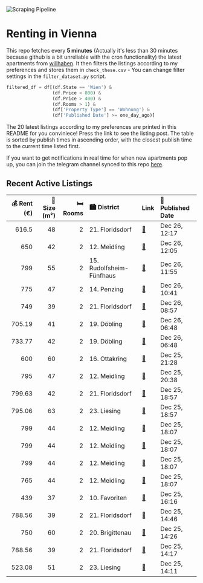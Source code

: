 ![Scraping Pipeline](https://github.com/AthomsG/renting-in-vienna/actions/workflows/run_pipeline.yml/badge.svg)


# Renting in Vienna

This repo fetches every **5 minutes** (Actually it's less than 30 minutes because github is a bit unreliable with the cron functionality) the latest apartments from [willhaben](https://www.willhaben.at/).
It then filters the listings according to my preferences and stores them in `check_these.csv` - You can change filter settings in the `filter_dataset.py` script.

```python
filtered_df = df[(df.State == 'Wien') & 
                 (df.Price < 800) &
                 (df.Price > 400) &
                 (df.Rooms > 1) &
                 (df['Property Type'] == 'Wohnung') &
                 (df['Published Date'] >= one_day_ago)]
```

The 20 latest listings according to my preferences are printed in this README for you conviniece! Press the link to see the listing post.
The table is sorted by publish times in ascending order, with the closest publish time to the current time listed first.

If you want to get notifications in real time for when new apartments pop up, you can join the telegram channel synced to this repo [here](https://t.me/+1HPAYOf5BSsyNTlk).

## Recent Active Listings

|   💰 Rent (€) |   📏 Size (m²) |   🛏️ Rooms | 🏙️ District              | Link                                                                                                                                                                                                                                             | 📅 Published Date   |
|-------------:|--------------:|-----------:|:-------------------------|:-------------------------------------------------------------------------------------------------------------------------------------------------------------------------------------------------------------------------------------------------|:-------------------|
|       616.5  |            48 |          2 | 21. Floridsdorf          | [🔗](https://www.willhaben.at/iad/immobilien/d/mietwohnungen/wien/wien-1210-floridsdorf/stammersdorf%21-moderne-m%C3%B6blierte-488-m2-zwei-zimmer-wohnung-mit-balkon-gegen-abl%C3%B6se-abzugeben%21-1967500204/)                                  | Dec 26, 12:17      |
|       650    |            42 |          2 | 12. Meidling             | [🔗](https://www.willhaben.at/iad/immobilien/d/mietwohnungen/wien/wien-1120-meidling/befristete-miete-1960545360/)                                                                                                                                | Dec 26, 12:05      |
|       799    |            55 |          2 | 15. Rudolfsheim-Fünfhaus | [🔗](https://www.willhaben.at/iad/immobilien/d/mietwohnungen/wien/wien-1150-rudolfsheim-f%C3%BCnfhaus/ca.-55-m2-%282-zimmer%29-erstbezug-nach-sanierung-atelier-im-souterrain-f%C3%BCr-firma-oder-privat---all-inclusive-miete-warm-1832119767/)  | Dec 26, 11:55      |
|       775    |            47 |          2 | 14. Penzing              | [🔗](https://www.willhaben.at/iad/immobilien/d/mietwohnungen/wien/wien-1140-penzing/attraktive-&-abl%C3%B6sefreie-helle-2-zimmer-wohnung-1604015660/)                                                                                             | Dec 26, 10:41      |
|       749    |            39 |          2 | 21. Floridsdorf          | [🔗](https://www.willhaben.at/iad/immobilien/d/mietwohnungen/wien/wien-1210-floridsdorf/gut-geschnittene-2-zimmer-wohnung-mit-knapp-40m2---leo-131---ab-01.02-1026345968/)                                                                        | Dec 26, 08:57      |
|       705.19 |            41 |          2 | 19. Döbling              | [🔗](https://www.willhaben.at/iad/immobilien/d/mietwohnungen/wien/wien-1190-d%C3%B6bling/sch%C3%B6ne-2-zimmer-wohnung-im-19.-bezirk-1140179140/)                                                                                                  | Dec 26, 06:48      |
|       733.77 |            42 |          2 | 19. Döbling              | [🔗](https://www.willhaben.at/iad/immobilien/d/mietwohnungen/wien/wien-1190-d%C3%B6bling/gem%C3%BCtliche-singlewohnung-im-19.-bezirk-1191172900/)                                                                                                 | Dec 26, 06:48      |
|       600    |            60 |          2 | 16. Ottakring            | [🔗](https://www.willhaben.at/iad/immobilien/d/mietwohnungen/wien/wien-1160-ottakring/%28reserviert%29-vermiete-ruhige-&-helle-whg-am-wilhelminenberg-f%C3%BCr-februar-2025-1970071644/)                                                          | Dec 25, 21:28      |
|       795    |            47 |          2 | 12. Meidling             | [🔗](https://www.willhaben.at/iad/immobilien/d/mietwohnungen/wien/wien-1120-meidling/wohnquartier-wildgarten---familienfreundliches-wohnen-auf-der-sonnenseite-wiens-direkt-am-rosenh%C3%BCgel-1596135640/)                                       | Dec 25, 20:38      |
|       799.63 |            42 |          2 | 21. Floridsdorf          | [🔗](https://www.willhaben.at/iad/immobilien/d/mietwohnungen/wien/wien-1210-floridsdorf/moderne-2-zimmer-wohnung-in-floridsdorf:-nachhaltigkeit-trifft-wohnkomfort.---wohntraum-1891395928/)                                                      | Dec 25, 18:57      |
|       795.06 |            63 |          2 | 23. Liesing              | [🔗](https://www.willhaben.at/iad/immobilien/d/mietwohnungen/wien/wien-1230-liesing/2-zimmer-wohnung-in-absoluter-ruhelage-%7C-zellmann-immobilien-971518084/)                                                                                    | Dec 25, 18:57      |
|       799    |            44 |          2 | 12. Meidling             | [🔗](https://www.willhaben.at/iad/immobilien/d/mietwohnungen/wien/wien-1120-meidling/%2Aneues-projekt%2A-urbanes-wohnen-im-wildgarten-ab-01.02.2025-1228297509/)                                                                                  | Dec 25, 18:07      |
|       799    |            44 |          2 | 12. Meidling             | [🔗](https://www.willhaben.at/iad/immobilien/d/mietwohnungen/wien/wien-1120-meidling/%2Aneues-projekt%2A-urbanes-wohnen-im-wildgarten-ab-01.02.2025-1686856274/)                                                                                  | Dec 25, 18:07      |
|       799    |            44 |          2 | 12. Meidling             | [🔗](https://www.willhaben.at/iad/immobilien/d/mietwohnungen/wien/wien-1120-meidling/%2Aneues-projekt%2A-urbanes-wohnen-im-wildgarten-ab-01.02.2025-970150195/)                                                                                   | Dec 25, 18:07      |
|       765    |            44 |          2 | 12. Meidling             | [🔗](https://www.willhaben.at/iad/immobilien/d/mietwohnungen/wien/wien-1120-meidling/%2Aneues-projekt%2A-urbanes-wohnen-im-wildgarten-ab-01.02.2025-1649059268/)                                                                                  | Dec 25, 18:07      |
|       439    |            37 |          2 | 10. Favoriten            | [🔗](https://www.willhaben.at/iad/immobilien/d/mietwohnungen/wien/wien-1100-favoriten/teilm%C3%B6blierter-altbau-nahe-u1-keplerplatz-1413881651/)                                                                                                 | Dec 25, 16:16      |
|       788.56 |            39 |          2 | 21. Floridsdorf          | [🔗](https://www.willhaben.at/iad/immobilien/d/mietwohnungen/wien/wien-1210-floridsdorf/wohnen-zum-fairen-preis---wohnen-im-gr%C3%BCnen-und-doch-urban-%28u1-leopoldau-%2B-u6-floridsdorf%29---mit-vollm%C3%B6blierter-k%C3%BCche%21-2073689009/) | Dec 25, 14:46      |
|       750    |            60 |          2 | 20. Brigittenau          | [🔗](https://www.willhaben.at/iad/immobilien/d/mietwohnungen/wien/wien-1200-brigittenau/wohnung-in-bester-lage-%7C-technikum-1200-wien-1180732724/)                                                                                               | Dec 25, 14:26      |
|       788.56 |            39 |          2 | 21. Floridsdorf          | [🔗](https://www.willhaben.at/iad/immobilien/d/mietwohnungen/wien/wien-1210-floridsdorf/leo-131---hochwertige-neubauwohnungen-mit-anbindung-zu-u6-s-bahn-und-u1-in-leopoldau-mit-inkludierter-k%C3%BCche-1058670682/)                             | Dec 25, 14:17      |
|       523.08 |            51 |          2 | 23. Liesing              | [🔗](https://www.willhaben.at/iad/immobilien/d/mietwohnungen/wien/wien-1230-liesing/gemeindewohnung-1230-/-u-bahn-n%C3%A4he-und-gr%C3%BCnlage-%28nur-mit-vormerkschein-bis-30.11.2024%29-1701220067/)                                             | Dec 25, 14:11      |
